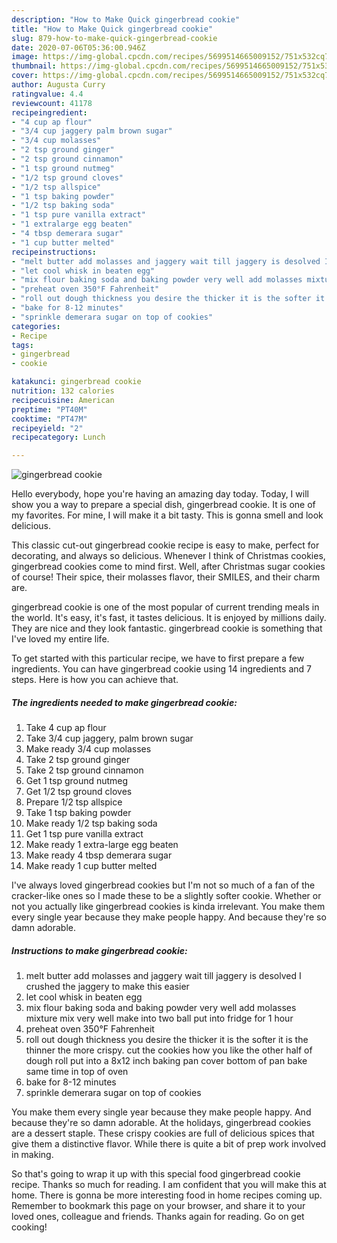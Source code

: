 ```yaml
---
description: "How to Make Quick gingerbread cookie"
title: "How to Make Quick gingerbread cookie"
slug: 879-how-to-make-quick-gingerbread-cookie
date: 2020-07-06T05:36:00.946Z
image: https://img-global.cpcdn.com/recipes/5699514665009152/751x532cq70/gingerbread-cookie-recipe-main-photo.jpg
thumbnail: https://img-global.cpcdn.com/recipes/5699514665009152/751x532cq70/gingerbread-cookie-recipe-main-photo.jpg
cover: https://img-global.cpcdn.com/recipes/5699514665009152/751x532cq70/gingerbread-cookie-recipe-main-photo.jpg
author: Augusta Curry
ratingvalue: 4.4
reviewcount: 41178
recipeingredient:
- "4 cup ap flour"
- "3/4 cup jaggery palm brown sugar"
- "3/4 cup molasses"
- "2 tsp ground ginger"
- "2 tsp ground cinnamon"
- "1 tsp ground nutmeg"
- "1/2 tsp ground cloves"
- "1/2 tsp allspice"
- "1 tsp baking powder"
- "1/2 tsp baking soda"
- "1 tsp pure vanilla extract"
- "1 extralarge egg beaten"
- "4 tbsp demerara sugar"
- "1 cup butter melted"
recipeinstructions:
- "melt butter add molasses and jaggery wait till jaggery is desolved I crushed the jaggery to make this easier"
- "let cool whisk in beaten egg"
- "mix flour baking soda and baking powder very well add molasses mixture mix very well make into two ball put into fridge for 1 hour"
- "preheat oven 350°F Fahrenheit"
- "roll out dough thickness you desire the thicker it is the softer it is the thinner the more  crispy. cut the cookies how you like the other half of dough roll put into a  8x12 inch baking pan cover bottom of pan bake same time in top of oven"
- "bake for 8-12 minutes"
- "sprinkle demerara sugar on top of cookies"
categories:
- Recipe
tags:
- gingerbread
- cookie

katakunci: gingerbread cookie 
nutrition: 132 calories
recipecuisine: American
preptime: "PT40M"
cooktime: "PT47M"
recipeyield: "2"
recipecategory: Lunch

---
```



![gingerbread cookie](https://img-global.cpcdn.com/recipes/5699514665009152/751x532cq70/gingerbread-cookie-recipe-main-photo.jpg)

Hello everybody, hope you're having an amazing day today. Today, I will show you a way to prepare a special dish, gingerbread cookie. It is one of my favorites. For mine, I will make it a bit tasty. This is gonna smell and look delicious.

This classic cut-out gingerbread cookie recipe is easy to make, perfect for decorating, and always so delicious. Whenever I think of Christmas cookies, gingerbread cookies come to mind first. Well, after Christmas sugar cookies of course! Their spice, their molasses flavor, their SMILES, and their charm are.

gingerbread cookie is one of the most popular of current trending meals in the world. It's easy, it's fast, it tastes delicious. It is enjoyed by millions daily. They are nice and they look fantastic. gingerbread cookie is something that I've loved my entire life.


To get started with this particular recipe, we have to first prepare a few ingredients. You can have gingerbread cookie using 14 ingredients and 7 steps. Here is how you can achieve that.

<!--inarticleads1-->

##### The ingredients needed to make gingerbread cookie:

1. Take 4 cup ap flour
1. Take 3/4 cup jaggery, palm brown sugar
1. Make ready 3/4 cup molasses
1. Take 2 tsp ground ginger
1. Take 2 tsp ground cinnamon
1. Get 1 tsp ground nutmeg
1. Get 1/2 tsp ground cloves
1. Prepare 1/2 tsp allspice
1. Take 1 tsp baking powder
1. Make ready 1/2 tsp baking soda
1. Get 1 tsp pure vanilla extract
1. Make ready 1 extra-large egg beaten
1. Make ready 4 tbsp demerara sugar
1. Make ready 1 cup butter melted


I&#39;ve always loved gingerbread cookies but I&#39;m not so much of a fan of the cracker-like ones so I made these to be a slightly softer cookie. Whether or not you actually like gingerbread cookies is kinda irrelevant. You make them every single year because they make people happy. And because they&#39;re so damn adorable. 

<!--inarticleads2-->

##### Instructions to make gingerbread cookie:

1. melt butter add molasses and jaggery wait till jaggery is desolved I crushed the jaggery to make this easier
1. let cool whisk in beaten egg
1. mix flour baking soda and baking powder very well add molasses mixture mix very well make into two ball put into fridge for 1 hour
1. preheat oven 350°F Fahrenheit
1. roll out dough thickness you desire the thicker it is the softer it is the thinner the more  crispy. cut the cookies how you like the other half of dough roll put into a  8x12 inch baking pan cover bottom of pan bake same time in top of oven
1. bake for 8-12 minutes
1. sprinkle demerara sugar on top of cookies


You make them every single year because they make people happy. And because they&#39;re so damn adorable. At the holidays, gingerbread cookies are a dessert staple. These crispy cookies are full of delicious spices that give them a distinctive flavor. While there is quite a bit of prep work involved in making. 

So that's going to wrap it up with this special food gingerbread cookie recipe. Thanks so much for reading. I am confident that you will make this at home. There is gonna be more interesting food in home recipes coming up. Remember to bookmark this page on your browser, and share it to your loved ones, colleague and friends. Thanks again for reading. Go on get cooking!
